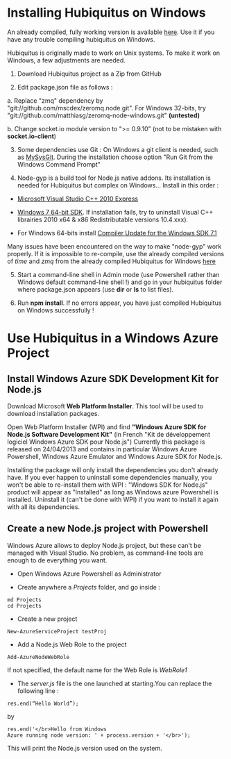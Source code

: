 # Installing Hubiquitus on Windows
An already compiled, fully working version is available [here](). Use it if you have any trouble compiling hubiquitus on Windows.

Hubiquitus is originally made to work on Unix systems. To make it work on Windows, a few adjustments are needed.

1. Download Hubiquitus project as a Zip from GitHub

2. Edit package.json file as follows :

 a. Replace "zmq" dependency by "git://github.com/mscdex/zeromq.node.git".
For Windows 32-bits, try "git://github.com/matthiasg/zeromq-node-windows.git" **(untested)**

 b. Change socket.io module version to ">= 0.9.10" (not to be mistaken with **socket.io-client**)

3. Some dependencies use Git : On Windows a git client is needed, such as [MySysGit](https://code.google.com/p/msysgit/). During the installation choose option "Run Git from the Windows Command Prompt"

4. Node-gyp is a build tool for Node.js native addons. Its installation is needed for Hubiquitus but complex on Windows... Install in this order :
 - [Microsoft Visual Studio C++ 2010 Express](http://go.microsoft.com/?linkid=9709949)
 - [Windows 7 64-bit SDK](http://www.microsoft.com/en-us/download/details.aspx?id=8279).
If installation fails, try to uninstall Visual C++ librairies 2010 x64 & x86 Redistributable versions 10.4.xxx).

 - For Windows 64-bits install [Compiler Update for the Windows SDK 7.1](http://www.microsoft.com/en-us/download/details.aspx?id=4422)

 Many issues have been encountered on the way to make "node-gyp" work properly. If it is impossible to re-compile, use the already compiled versions of *time* and *zmq* from the already compiled Hubiquitus for Windows [here]()

5. Start a command-line shell in Admin mode (use Powershell rather than Windows default command-line shell !) and go in your hubiquitus folder where package.json appears (use **dir** or **ls** to list files).

6. Run **npm install**. If no errors appear, you have just compiled Hubiquitus on Windows successfully !

# Use Hubiquitus in a Windows Azure Project

## Install Windows Azure SDK Development Kit for Node.js
Download Microsoft **Web Platform Installer**. This tool will be used to download installation packages.

Open Web Platform Installer (WPI) and find **"Windows Azure SDK for Node.js Software Development Kit"** (in French "Kit de développement logiciel Windows Azure SDK pour Node.js")
Currently this package is released on 24/04/2013 and contains in particular Windows Azure Powershell, Windows Azure Emulator and Windows Azure SDK for Node.js.

Installing the package will only install the dependencies you don't already have. If you ever happen to uninstall some dependencies manually, you won't be able to re-install them with WPI : "Windows SDK for Node.js" product will appear as "Installed" as long as Windows azure Powershell is installed. Uninstall it (can't be done with WPI) if you want to install it again with all its dependencies.

## Create a new Node.js project with Powershell

Windows Azure allows to deploy Node.js project, but these can't be managed with Visual Studio. No problem, as command-line tools are enough to de everything you want.

- Open Windows Azure Powershell as Administrator

- Create anywhere a *Projects* folder, and go inside : 
```
md Projects
cd Projects
```

- Create a new project 
```
New-AzureServiceProject testProj
```

- Add a Node.js Web Role to the project
```
Add-AzureNodeWebRole
```
If not specified, the default name for the Web Role is *WebRole1*

- The *server.js* file is the one launched at starting.You can replace the following line :
```
res.end(“Hello World”); 
```
by
```
res.end('</br>Hello from Windows 
Azure running node version: ' + process.version + '</br>');
```
This will print the Node.js version used on the system.

